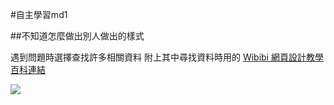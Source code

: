 #自主學習md1

##不知道怎麼做出別人做出的樣式

遇到問題時選擇查找許多相關資料
附上其中尋找資料時用的 [Wibibi 網頁設計教學百科連結](https://www.wibibi.com/info.php?tid=119)

![](https://i.imgur.com/digMOtK.png)